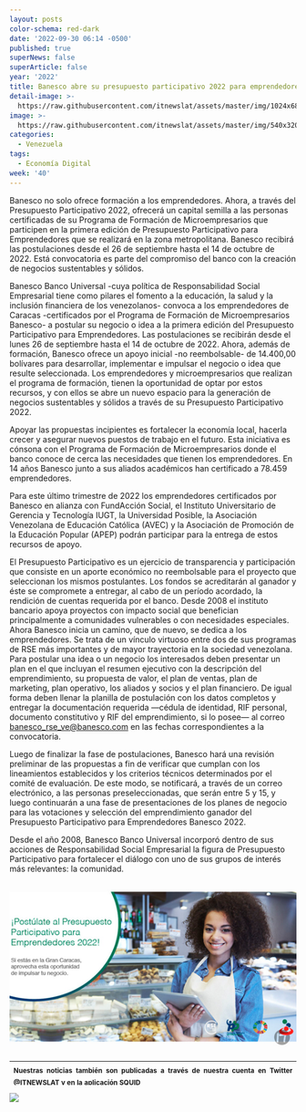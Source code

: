 ```yaml
---
layout: posts
color-schema: red-dark
date: '2022-09-30 06:14 -0500'
published: true
superNews: false
superArticle: false
year: '2022'
title: Banesco abre su presupuesto participativo 2022 para emprendedores
detail-image: >-
  https://raw.githubusercontent.com/itnewslat/assets/master/img/1024x680/banesco-emprendedores-g.jpg
image: >-
  https://raw.githubusercontent.com/itnewslat/assets/master/img/540x320/banesco-emprendedores-p.jpg
categories:
  - Venezuela
tags:
  - Economía Digital
week: '40'
---
```

Banesco no solo ofrece formación a los emprendedores. Ahora, a través del Presupuesto Participativo 2022, ofrecerá un capital semilla a las personas certificadas de su Programa de Formación de Microempresarios que participen en la primera edición de Presupuesto Participativo para Emprendedores que se realizará en la zona metropolitana. Banesco recibirá las postulaciones desde el 26 de septiembre hasta el 14 de octubre de 2022. Está convocatoria es parte del compromiso del banco con la creación de negocios sustentables y sólidos. 

Banesco Banco Universal -cuya política de Responsabilidad Social Empresarial tiene como pilares el fomento a la educación, la salud y la inclusión financiera de los venezolanos- convoca a los emprendedores de Caracas -certificados por el Programa de Formación de Microempresarios Banesco- a postular su negocio o idea a la primera edición del Presupuesto Participativo para Emprendedores. Las postulaciones se recibirán desde el lunes 26 de septiembre hasta el 14 de octubre de 2022. 
Ahora, además de formación, Banesco ofrece un apoyo inicial -no reembolsable- de 14.400,00 bolívares para desarrollar, implementar e impulsar el negocio o idea que resulte seleccionada. Los emprendedores y microempresarios que realizan el programa de formación, tienen la oportunidad de optar por estos recursos, y con ellos se abre un nuevo espacio para la generación de negocios sustentables y sólidos a través de su Presupuesto Participativo 2022. 

Apoyar las propuestas incipientes es fortalecer la economía local, hacerla crecer y asegurar nuevos puestos de trabajo en el futuro. Esta iniciativa es cónsona con el Programa de Formación de Microempresarios donde el banco conoce de cerca las necesidades que tienen los emprendedores. En 14 años Banesco junto a sus aliados académicos han certificado a 78.459 emprendedores. 

Para este último trimestre de 2022 los emprendedores certificados por Banesco en alianza con FundAcción Social, el Instituto Universitario de Gerencia y Tecnología IUGT, la Universidad Posible, la Asociación Venezolana de Educación Católica (AVEC) y la Asociación de Promoción de la Educación Popular (APEP) podrán participar para la entrega de estos recursos de apoyo.

El Presupuesto Participativo es un ejercicio de transparencia y participación que consiste en un aporte económico no reembolsable para el proyecto que seleccionan los mismos postulantes. Los fondos se acreditarán al ganador y éste se compromete a entregar, al cabo de un período acordado, la rendición de cuentas requerida por el banco.
Desde 2008 el instituto bancario apoya proyectos con impacto social que benefician principalmente a comunidades vulnerables o con necesidades especiales. Ahora Banesco inicia un camino, que de nuevo, se dedica a los emprendedores. Se trata de un vínculo virtuoso entre dos de sus programas de RSE más importantes y de mayor trayectoria en la sociedad venezolana. 
Para postular una idea o un negocio los interesados deben presentar un plan en el que incluyan el resumen ejecutivo con la descripción del emprendimiento, su propuesta de valor, el plan de ventas, plan de marketing, plan operativo, los aliados y socios y el plan financiero. 
De igual forma deben llenar la planilla de postulación con los datos completos y entregar la documentación requerida —cédula de identidad, RIF personal, documento constitutivo y RIF del emprendimiento, si lo posee—  al correo banesco_rse_ve@banesco.com en las fechas correspondientes a la convocatoria. 

Luego de finalizar la fase de postulaciones, Banesco hará una revisión preliminar de las propuestas a fin de verificar que cumplan con los lineamientos establecidos y los criterios técnicos determinados por el comité de evaluación. De este modo, se notificará, a través de un correo electrónico, a las personas preseleccionadas, que serán entre 5 y 15, y luego continuarán a una fase de presentaciones de los planes de negocio para las votaciones y selección del emprendimiento ganador del Presupuesto Participativo para Emprendedores Banesco 2022.

Desde el año 2008, Banesco Banco Universal incorporó dentro de sus acciones de Responsabilidad Social Empresarial la figura de Presupuesto Participativo para fortalecer el diálogo con uno de sus grupos de interés más relevantes: la comunidad.

![](https://raw.githubusercontent.com/itnewslat/assets/master/img/540x320/banesco-emprendedores-p.jpg)

<table style="height: 42px;" width="569">
<tbody>
<tr>
<td style="text-align: justify;"><sub><strong>Nuestras noticias también son publicadas a través de nuestra cuenta en Twitter <a href="https://twitter.com/itnewslat?lang=es">@ITNEWSLAT</a> y en la aplicación <a href="https://squidapp.co/en/">SQUID</a></strong></sub></td>
</tr>
</tbody>
</table>

<img src="https://tracker.metricool.com/c3po.jpg?hash=56f88a41e39ab42c063cc51676587a04"/>